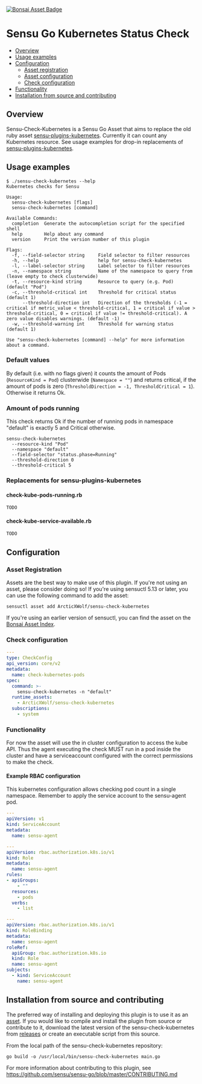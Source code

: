 
[![Bonsai Asset Badge](https://img.shields.io/badge/Bonsai-Download%20Me-brightgreen.svg?colorB=89C967&logo=sensu)](https://bonsai.sensu.io/assets/ArcticXWolf/sensu-check-kubernetes)

# Sensu Go Kubernetes Status Check

- [Overview](#overview)
- [Usage examples](#usage-examples)
- [Configuration](#configuration)
  - [Asset registration](#asset-registration)
  - [Asset configuration](#asset-configuration)
  - [Check configuration](#resource-configuration)
- [Functionality](#functionality)
- [Installation from source and contributing](#installation-from-source-and-contributing)

## Overview

Sensu-Check-Kubernetes is a Sensu Go Asset that aims to replace the old ruby
asset
[sensu-plugins-kubernetes](https://bonsai.sensu.io/assets/sensu-plugins/sensu-plugins-kubernetes).
Currently it can count any Kubernetes resource. See usage examples for drop-in replacements of 
[sensu-plugins-kubernetes](https://bonsai.sensu.io/assets/sensu-plugins/sensu-plugins-kubernetes).

## Usage examples

```
$ ./sensu-check-kubernetes --help
Kubernetes checks for Sensu

Usage:
  sensu-check-kubernetes [flags]
  sensu-check-kubernetes [command]

Available Commands:
  completion  Generate the autocompletion script for the specified shell
  help        Help about any command
  version     Print the version number of this plugin

Flags:
  -f, --field-selector string     Field selector to filter resources
  -h, --help                      help for sensu-check-kubernetes
  -l, --label-selector string     Label selector to filter resources
  -n, --namespace string          Name of the namespace to query from (leave empty to check clusterwide)
  -t, --resource-kind string      Resource to query (e.g. Pod) (default "Pod")
  -c, --threshold-critical int    Threshold for critical status (default 1)
      --threshold-direction int   Direction of the thresholds (-1 = critical if metric_value < threshold-critical, 1 = critical if value > threshold-critical, 0 = critical if value != threshold-critical). A zero value disables warnings. (default -1)
  -w, --threshold-warning int     Threshold for warning status (default 1)

Use "sensu-check-kubernetes [command] --help" for more information about a command.
```

### Default values

By default (i.e. with no flags given) it counts the amount of Pods
(`ResourceKind = Pod`) clusterwide (`Namespace = ""`) and returns critical, if
the amount of pods is zero (`ThresholdDirection = -1, ThresholdCritical = 1`).
Otherwise it returns Ok.

### Amount of pods running

This check returns Ok if the number of running pods in namespace "default" is exactly 5 and Critical otherwise.

```
sensu-check-kubernetes 
  --resource-kind "Pod"
  --namespace "default"
  --field-selector "status.phase=Running"
  --threshold-direction 0
  --threshold-critical 5
```

### Replacements for sensu-plugins-kubernetes


#### check-kube-pods-running.rb

```
TODO
```

#### check-kube-service-available.rb

```
TODO
```

## Configuration

### Asset Registration

Assets are the best way to make use of this plugin. If you're not using an asset, please consider doing so! If you're using sensuctl 5.13 or later, you can use the following command to add the asset: 

`sensuctl asset add ArcticXWolf/sensu-check-kubernetes`

If you're using an earlier version of sensuctl, you can find the asset on the [Bonsai Asset Index](https://bonsai.sensu.io/assets/ArcticXWolf/sensu-check-kubernetes).

### Check configuration

```yml
---
type: CheckConfig
api_version: core/v2
metadata:
  name: check-kubernetes-pods
spec:
  command: >-
    sensu-check-kubernetes -n "default"
  runtime_assets:
    - ArcticXWolf/sensu-check-kubernetes
  subscriptions:
    - system
```

### Functionality

For now the asset will use the in cluster configuration to access the kube API.
Thus the agent executing the check MUST run in a pod inside the cluster and
have a serviceaccount configured with the correct permissions to make the check.

#### Example RBAC configuration

This kubernetes configuration allows checking pod count in a single namespace.
Remember to apply the service account to the sensu-agent pod.

```yml
---
apiVersion: v1
kind: ServiceAccount
metadata:
  name: sensu-agent

---
apiVersion: rbac.authorization.k8s.io/v1
kind: Role
metadata:
  name: sensu-agent
rules:
- apiGroups:
    - ""
  resources:
    - pods
  verbs:
    - list

---
apiVersion: rbac.authorization.k8s.io/v1
kind: RoleBinding
metadata:
  name: sensu-agent
roleRef:
  apiGroup: rbac.authorization.k8s.io
  kind: Role
  name: sensu-agent
subjects:
  - kind: ServiceAccount
    name: sensu-agent
```

## Installation from source and contributing

The preferred way of installing and deploying this plugin is to use it as an [asset][2]. If you would like to compile and install the plugin from source or contribute to it, download the latest version of the sensu-check-kubernetes from [releases][1]
or create an executable script from this source.

From the local path of the sensu-check-kubernetes repository:

```
go build -o /usr/local/bin/sensu-check-kubernetes main.go
```

For more information about contributing to this plugin, see https://github.com/sensu/sensu-go/blob/master/CONTRIBUTING.md

[1]: https://github.com/ArcticXWolf/sensu-check-kubernetes/releases
[2]: #asset-registration
